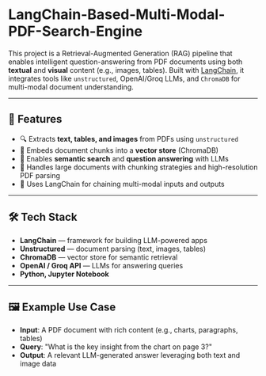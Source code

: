 # LangChain-Based-Multi-Modal-PDF-Search-Engine 
This project is a Retrieval-Augmented Generation (RAG) pipeline that enables intelligent question-answering from PDF documents using both **textual** and **visual** content (e.g., images, tables). Built with [LangChain](https://www.langchain.com/), it integrates tools like `unstructured`, OpenAI/Groq LLMs, and `ChromaDB` for multi-modal document understanding. 

--- 

## 📌 Features 
- 🔍 Extracts **text, tables, and images** from PDFs using `unstructured`
- 🧠 Embeds document chunks into a **vector store** (ChromaDB)
- 💬 Enables **semantic search** and **question answering** with LLMs
- 🧾 Handles large documents with chunking strategies and high-resolution PDF parsing
- 🧰 Uses LangChain for chaining multi-modal inputs and outputs

---

## 🛠️ Tech Stack 
- **LangChain** — framework for building LLM-powered apps
- **Unstructured** — document parsing (text, images, tables)
- **ChromaDB** — vector store for semantic retrieval
- **OpenAI / Groq API** — LLMs for answering queries
- **Python, Jupyter Notebook**

---

## 🖼️ Example Use Case 
- **Input**: A PDF document with rich content (e.g., charts, paragraphs, tables)
- **Query**: "What is the key insight from the chart on page 3?"
- **Output**: A relevant LLM-generated answer leveraging both text and image data
